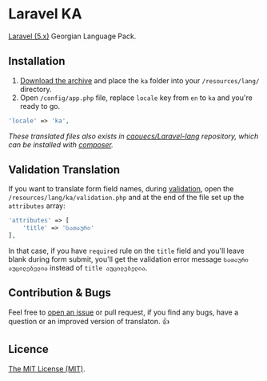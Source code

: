 # Laravel KA

[Laravel (5.x)](http://laravel.com/) Georgian Language Pack.


## Installation

1. [Download the archive](https://github.com/Landish/laravel-ka/archive/master.zip) and place the `ka` folder into your `/resources/lang/` directory.
2. Open `/config/app.php` file, replace `locale` key from `en` to `ka` and you're ready to go.

```php
'locale' => 'ka',
```
*These translated files also exists in [caouecs/Laravel-lang](https://github.com/caouecs/Laravel-lang) repository, which can be installed with [composer](https://getcomposer.org/).*

## Validation Translation

If you want to translate form field names, during [validation](http://laravel.com/docs/validation), open the `/resources/lang/ka/validation.php` and at the end of the file set up the `attributes` array:

```php
'attributes' => [
	'title' => 'სათაური'
],
```

In that case, if you have `required` rule on the `title` field and you'll leave blank during form submit, you'll get the validation error message `სათაური აუცილებელია` instead of `title აუცილებელია`.

## Contribution & Bugs

Feel free to [open an issue](https://github.com/Landish/laravel-ka/issues/new) or pull request, if you find any bugs, have a question or an improved version of translaton. :thumbsup:


## Licence

[The MIT License (MIT)](https://opensource.org/licenses/MIT).
